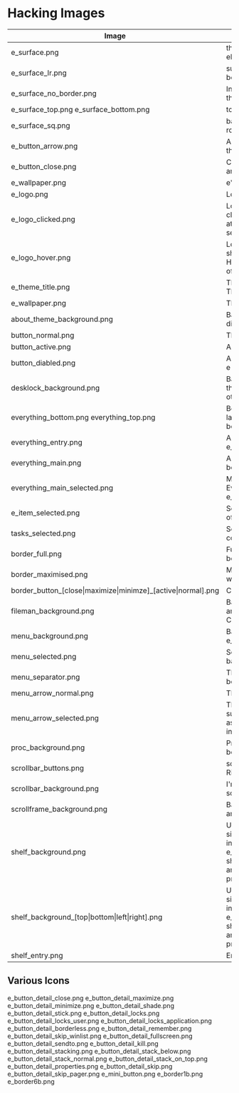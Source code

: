 Hacking Images
==============
| Image | Description | Optional |
| --- | ----------- | --- |
| e_surface.png | the back ground for everything else |
| e_surface_lr.png | surface without the top and bottom |
| e_surface_no_border.png | Inside of the surface without the border |
| e_surface_top.png e_surface_bottom.png | top and bottom of frames |
| e_surface_sq.png | background surface no rounded corners |
| e_button_arrow.png | Arrows for everything other then scrollbar |
| e_button_close.png | Close button for notifications and everything. |
| e_wallpaper.png | e's wallpaper |
| e_logo.png | Logo used in start on shelf |
| e_logo_clicked.png | Logo used when shelf button is clicked, HAVE_CLICKED_LOGO at the top of start.edc must be set to 1 |
| e_logo_hover.png | Logo used when mouse over shelf button, HAVE_HOVER_LOGO at the top of start.edc must be set to 1 |
| e_theme_title.png | Theme Logo, shown in About Theme and on welcome screen. |
| e_wallpaper.png | The wallpaper |
| about_theme_background.png | Background for about theme dialog. |
| button_normal.png | The Normal button image |
| button_active.png | A button when pressed |
| button_diabled.png | A disabled button - not used by e theme |
| desklock_background.png | Background for the lock screen, this must not have alpha otherwise it will leak info |
| everything_bottom.png everything_top.png | Bottom parts of everything launcher window (can generally be e_surface_bottom) |
| everything_entry.png | Area behind search text, can be e_surface_lr |
| everything_main.png | Area behind main section, can be e_suace_lr |
| everything_main_selected.png | Main selected area in Everything can be e_item_selected |
| e_item_selected.png | Selected items (with exeption of ones below) |
| tasks_selected.png | Selected item in tasks, can be a copy of e_item_selected |
| border_full.png | Full Border contents drawn behind window |
| border_maximised.png | Maximised borders look better without the left and right line.  |
| border_button_[close\|maximize\|minimze]_[active\|normal].png | Close / Min / Max buttons. |
| fileman_background.png | Background of left bar and main area scrollframe backgrounds. Can be scrollframe_background |
| menu_background.png | Background of menu will be e_surface.png if not present | ✓
| menu_selected.png | Selected item in menu, Falls back to e_item_selected | ✓
| menu_separator.png | The Separator for menus, bevel_dark_in.png works well |
| menu_arrow_normal.png | The arrow for submenu's |
| menu_arrow_selected.png | The selected arrow for submenu's could be the same as the normal menu, this hides in img-color-manual
| proc_background.png | Proc Background in border, Can be a copy of e_item_selected |
| scrollbar_buttons.png | scrollbar buttons (Up Down Left Right) |
| scrollbar_background.png | I'm using the same as the scrollframe background |
| scrollframe_background.png | Background of most scroll areas |
| shelf_background.png | Use this image if you want one single image for all shelf instances, if not present then e_surface.png will be used. If shelf_[top\|bottom\|left\|right].png are present they will be prefered | ✓
| shelf_background_[top\|bottom\|left\|right].png | Use this image if you want one single image for all shelf instances, if not present then e_surface.png will be used. If shelf_[top\|bottom\|left\|right].png are present they will be prefered | ✓
| shelf_entry.png | Entry area of the shelf | ✓


Various Icons
-------------
e_button_detail_close.png
e_button_detail_maximize.png
e_button_detail_minimize.png
e_button_detail_shade.png
e_button_detail_stick.png
e_button_detail_locks.png
e_button_detail_locks_user.png
e_button_detail_locks_application.png
e_button_detail_borderless.png
e_button_detail_remember.png
e_button_detail_skip_winlist.png
e_button_detail_fullscreen.png
e_button_detail_sendto.png
e_button_detail_kill.png
e_button_detail_stacking.png
e_button_detail_stack_below.png
e_button_detail_stack_normal.png
e_button_detail_stack_on_top.png
e_button_detail_properties.png
e_button_detail_skip.png
e_button_detail_skip_pager.png
e_mini_button.png
e_border1b.png
e_border6b.png
